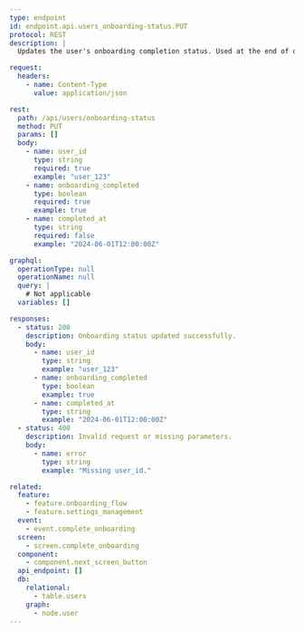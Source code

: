 ```yaml
---
type: endpoint
id: endpoint.api.users_onboarding-status.PUT
protocol: REST
description: |
  Updates the user's onboarding completion status. Used at the end of onboarding to mark the user as fully onboarded.

request:
  headers:
    - name: Content-Type
      value: application/json

rest:
  path: /api/users/onboarding-status
  method: PUT
  params: []
  body:
    - name: user_id
      type: string
      required: true
      example: "user_123"
    - name: onboarding_completed
      type: boolean
      required: true
      example: true
    - name: completed_at
      type: string
      required: false
      example: "2024-06-01T12:00:00Z"

graphql:
  operationType: null
  operationName: null
  query: |
    # Not applicable
  variables: []

responses:
  - status: 200
    description: Onboarding status updated successfully.
    body:
      - name: user_id
        type: string
        example: "user_123"
      - name: onboarding_completed
        type: boolean
        example: true
      - name: completed_at
        type: string
        example: "2024-06-01T12:00:00Z"
  - status: 400
    description: Invalid request or missing parameters.
    body:
      - name: error
        type: string
        example: "Missing user_id."

related:
  feature:
    - feature.onboarding_flow
    - feature.settings_management
  event:
    - event.complete_onboarding
  screen:
    - screen.complete_onboarding
  component:
    - component.next_screen_button
  api_endpoint: []
  db:
    relational:
      - table.users
    graph:
      - node.user
---
```

